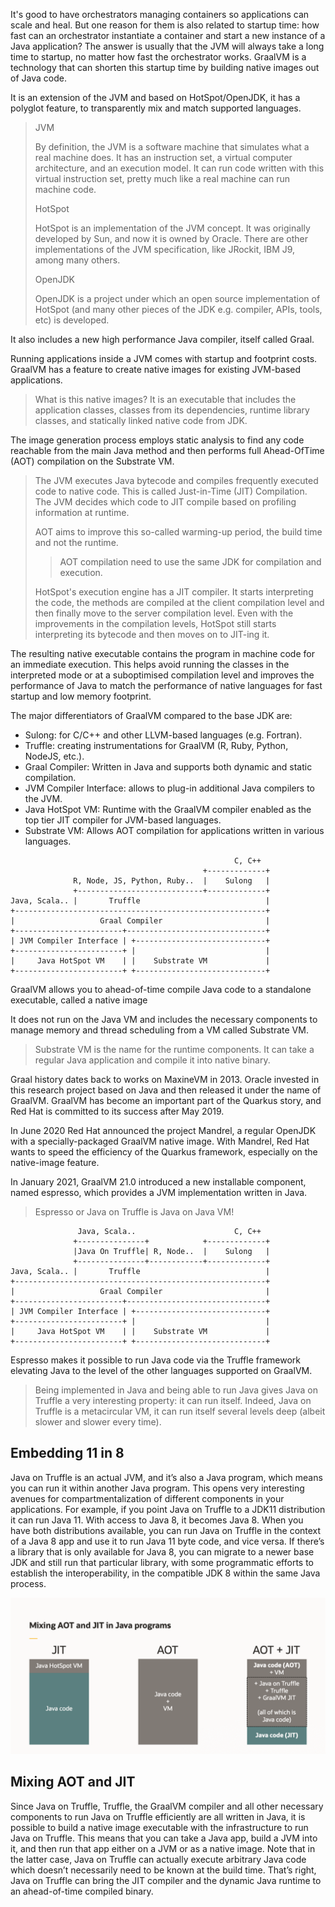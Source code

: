 It's good to have orchestrators managing containers so applications can scale and heal. But one reason for them is also related to startup time: how fast can an orchestrator instantiate a container and start a new instance of a Java application? The answer is usually that the JVM will always take a long time to startup, no matter how fast the orchestrator works. GraalVM is a technology that can shorten this startup time by building native images out of Java code. 

It is  an extension of the JVM and based on HotSpot/OpenJDK, it has a polyglot feature, to transparently mix and match supported languages.

> JVM
>
> By definition, the JVM is a software machine that simulates what a real machine does. It has an instruction set, a virtual computer architecture, and an execution model. It can run code written with this virtual instruction set, pretty much like a real machine can run machine code.
>
> HotSpot
>
> HotSpot is an implementation of the JVM concept. It was originally developed by Sun, and now it is owned by Oracle. There are other implementations of the JVM specification, like JRockit, IBM J9, among many others.
>
> OpenJDK 
>
> OpenJDK is a project under which an open source implementation of HotSpot (and many other pieces of the JDK e.g. compiler, APIs, tools, etc) is developed.

It also includes a new high performance Java compiler, itself called Graal.

Running applications inside a JVM comes with startup and footprint costs. GraalVM has a feature to create native images for existing JVM-based applications. 

> What is this native images? It is an executable that includes the application classes, classes from its dependencies, runtime library classes, and statically linked native code from JDK.

The image generation process employs static analysis to find any code reachable from the main Java method and then performs full Ahead-OfTime (AOT) compilation on the Substrate VM.

> The JVM executes Java bytecode and compiles frequently executed code to native code. This is called Just-in-Time (JIT) Compilation. The JVM decides which code to JIT compile based on profiling information at runtime.
>
> AOT aims to improve this so-called warming-up period, the build time and not the runtime.
>
> > AOT compilation need to use the same JDK for compilation and execution.
>
> HotSpot's execution engine has a JIT compiler. It starts interpreting the code, the methods are compiled at the client compilation level and then finally move to the server compilation level. Even with the improvements in the compilation levels, HotSpot still starts interpreting its bytecode and then moves on to JIT-ing it.

The resulting native executable contains the program in machine code for an immediate execution. This helps avoid running the classes in the interpreted mode or at a suboptimised compilation level and improves the performance of Java to match the performance of native languages for fast startup and low memory footprint.

The major differentiators of GraalVM compared to the base JDK are:

- Sulong: for C/C++ and other LLVM-based languages (e.g. Fortran).
- Truffle: creating instrumentations for GraalVM (R, Ruby, Python, NodeJS, etc.). 
- Graal Compiler: Written in Java and supports both dynamic and static compilation.
- JVM Compiler Interface: allows to plug-in additional Java compilers to the JVM.
- Java HotSpot VM: Runtime with the GraalVM compiler enabled as the top tier JIT compiler for JVM-based languages.
- Substrate VM: Allows AOT compilation for applications written in various languages.

```
                                                  C, C++
                                           +-------------+
              R, Node, JS, Python, Ruby..  |    Sulong   |
              +----------------------------+-------------+
Java, Scala.. |       Truffle                            |
+--------------------------------------------------------+
|                   Graal Compiler                       |
+------------------------+-------------------------------+
| JVM Compiler Interface | +-----------------------------+
+------------------------+ |                             |
|     Java HotSpot VM    | |    Substrate VM             |
+------------------------+ +-----------------------------+
```

GraalVM allows you to ahead-of-time compile Java code to a standalone executable, called a native image

It does not run on the Java VM and includes the necessary components to manage memory and thread scheduling from a VM called Substrate VM.

> Substrate VM is the name for the runtime components. It can take a regular Java application and compile it into native binary. 

Graal history dates back to works on MaxineVM in 2013. Oracle invested in this research project based on Java and then released it under the name of GraalVM. GraalVM has become an important part of the Quarkus story, and Red Hat is committed to its success after May 2019.

In June 2020 Red Hat announced the project Mandrel, a regular OpenJDK with a specially-packaged GraalVM native image. With Mandrel, Red Hat wants to speed the efficiency of the Quarkus framework, especially on the native-image feature.

In January 2021, GraalVM 21.0 introduced a new installable component, named espresso, which provides a JVM implementation written in Java.

> Espresso or Java on Truffle is Java on Java VM! 

```
               Java, Scala..                      C, C++
              +---------------+            +-------------+
              |Java On Truffle| R, Node..  |    Sulong   |
              +---------------+------------+-------------+
Java, Scala.. |       Truffle                            |
+--------------------------------------------------------+
|                   Graal Compiler                       |
+------------------------+-------------------------------+
| JVM Compiler Interface | +-----------------------------+
+------------------------+ |                             |
|     Java HotSpot VM    | |    Substrate VM             |
+------------------------+ +-----------------------------+
```

Espresso makes it possible to run Java code via the Truffle framework elevating Java to the level of the other languages supported on GraalVM.

> Being implemented in Java and being able to run Java gives Java on Truffle a very interesting property: it can run itself. Indeed, Java on Truffle is a metacircular VM, it can run itself several levels deep (albeit slower and slower every time).

## Embedding 11 in 8

Java on Truffle is an actual JVM, and it’s also a Java program, which means you can run it within another Java program. This opens very interesting avenues for compartmentalization of different components in your applications. For example, if you point Java on Truffle to a JDK11 distribution it can run Java 11. With access to Java 8, it becomes Java 8. When you have both distributions available, you can run Java on Truffle in the context of a Java 8 app and use it to run Java 11 byte code, and vice versa. If there’s a library that is only available for Java 8, you can migrate to a newer base JDK and still run that particular library, with some programmatic efforts to establish the interoperability, in the compatible JDK 8 within the same Java process.

![](./img/javaontruffle.png)

## Mixing AOT and JIT

Since Java on Truffle, Truffle, the GraalVM compiler and all other necessary components to run Java on Truffle efficiently are all written in Java, it is possible to build a native image executable with the infrastructure to run Java on Truffle.
This means that you can take a Java app, build a JVM into it, and then run that app either on a JVM or as a native image. Note that in the latter case, Java on Truffle can actually execute arbitrary Java code which doesn’t necessarily need to be known at the build time.
That’s right, Java on Truffle can bring the JIT compiler and the dynamic Java runtime to an ahead-of-time compiled binary.